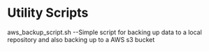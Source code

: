 # Utility Scripts
aws_backup_script.sh  --Simple script for backing up data to a local repository and also backing up to a AWS s3 bucket
